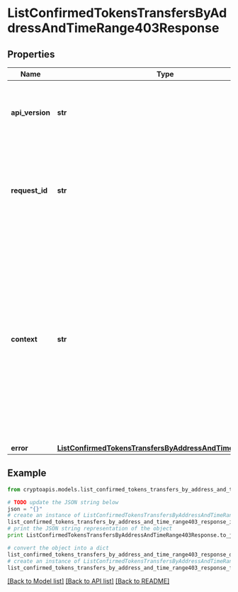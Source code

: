 # ListConfirmedTokensTransfersByAddressAndTimeRange403Response


## Properties
Name | Type | Description | Notes
------------ | ------------- | ------------- | -------------
**api_version** | **str** | Specifies the version of the API that incorporates this endpoint. | 
**request_id** | **str** | Defines the ID of the request. The &#x60;requestId&#x60; is generated by Crypto APIs and it&#39;s unique for every request. | 
**context** | **str** | In batch situations the user can use the context to correlate responses with requests. This property is present regardless of whether the response was successful or returned as an error. &#x60;context&#x60; is specified by the user. | [optional] 
**error** | [**ListConfirmedTokensTransfersByAddressAndTimeRangeE403**](ListConfirmedTokensTransfersByAddressAndTimeRangeE403.md) |  | 

## Example

```python
from cryptoapis.models.list_confirmed_tokens_transfers_by_address_and_time_range403_response import ListConfirmedTokensTransfersByAddressAndTimeRange403Response

# TODO update the JSON string below
json = "{}"
# create an instance of ListConfirmedTokensTransfersByAddressAndTimeRange403Response from a JSON string
list_confirmed_tokens_transfers_by_address_and_time_range403_response_instance = ListConfirmedTokensTransfersByAddressAndTimeRange403Response.from_json(json)
# print the JSON string representation of the object
print ListConfirmedTokensTransfersByAddressAndTimeRange403Response.to_json()

# convert the object into a dict
list_confirmed_tokens_transfers_by_address_and_time_range403_response_dict = list_confirmed_tokens_transfers_by_address_and_time_range403_response_instance.to_dict()
# create an instance of ListConfirmedTokensTransfersByAddressAndTimeRange403Response from a dict
list_confirmed_tokens_transfers_by_address_and_time_range403_response_form_dict = list_confirmed_tokens_transfers_by_address_and_time_range403_response.from_dict(list_confirmed_tokens_transfers_by_address_and_time_range403_response_dict)
```
[[Back to Model list]](../README.md#documentation-for-models) [[Back to API list]](../README.md#documentation-for-api-endpoints) [[Back to README]](../README.md)


